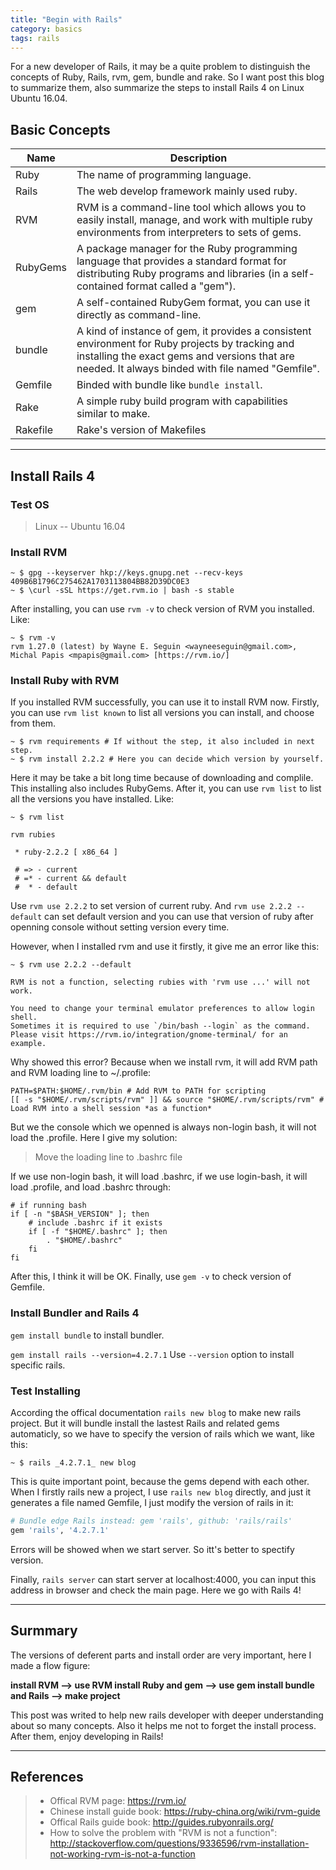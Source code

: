 ```yaml
---
title: "Begin with Rails"
category: basics
tags: rails
---
```


For a new developer of Rails, it may be a quite problem to distinguish the concepts of Ruby, Rails, rvm, gem, bundle and rake. So I want post this blog to summarize them, also summarize the steps to install Rails 4 on Linux Ubuntu 16.04.


## Basic Concepts

|Name|Description|
|----|-----------|
|Ruby|The name of programming language.|
|Rails|The web develop framework mainly used ruby.|
|RVM|RVM is a command-line tool which allows you to easily install, manage, and work with multiple ruby environments from interpreters to sets of gems.|
|RubyGems|A package manager for the Ruby programming language that provides a standard format for distributing Ruby programs and libraries (in a self-contained format called a "gem").|
|gem|A self-contained RubyGem format, you can use it directly as command-line.|
|bundle|A kind of instance of gem, it provides a consistent environment for Ruby projects by tracking and installing the exact gems and versions that are needed. It always binded with file named "Gemfile".|
|Gemfile|Binded with bundle like `bundle install`.|
|Rake|A simple ruby build program with capabilities similar to make.|
|Rakefile|Rake's version of Makefiles|

------------------

## Install Rails 4

### Test OS

> Linux -- Ubuntu 16.04

### Install RVM

```
~ $ gpg --keyserver hkp://keys.gnupg.net --recv-keys 409B6B1796C275462A1703113804BB82D39DC0E3
~ $ \curl -sSL https://get.rvm.io | bash -s stable
```

After installing, you can use ```rvm -v``` to check version of RVM you installed. Like:

```
~ $ rvm -v
rvm 1.27.0 (latest) by Wayne E. Seguin <wayneeseguin@gmail.com>, Michal Papis <mpapis@gmail.com> [https://rvm.io/]
```

### Install Ruby with RVM

If you installed RVM successfully, you can use it to install RVM now. Firstly, you can use ```rvm list known``` to list all versions you can install, and choose from them.

```
~ $ rvm requirements # If without the step, it also included in next step.
~ $ rvm install 2.2.2 # Here you can decide which version by yourself.
```

Here it may be take a bit long time because of downloading and complile. This installing also includes RubyGems. After it, you can use ```rvm list``` to list all the versions you have installed. Like:

```
~ $ rvm list

rvm rubies

 * ruby-2.2.2 [ x86_64 ]
 
 # => - current
 # =* - current && default
 #  * - default
``` 

Use ```rvm use 2.2.2``` to set version of current ruby. And ```rvm use 2.2.2 --default``` can set default version and you can use that version of ruby after openning console without setting version every time.

However, when I installed rvm and use it firstly, it give me an error like this:

```
~ $ rvm use 2.2.2 --default

RVM is not a function, selecting rubies with 'rvm use ...' will not work.

You need to change your terminal emulator preferences to allow login shell.
Sometimes it is required to use `/bin/bash --login` as the command.
Please visit https://rvm.io/integration/gnome-terminal/ for an example.

```

Why showed this error? Because when we install rvm, it will add RVM path and RVM loading line to ~/.profile:

```
PATH=$PATH:$HOME/.rvm/bin # Add RVM to PATH for scripting
[[ -s "$HOME/.rvm/scripts/rvm" ]] && source "$HOME/.rvm/scripts/rvm" # Load RVM into a shell session *as a function* 
```
But we the console which we openned is always non-login bash, it will not load the .profile. Here I give my solution:

> Move the loading line to .bashrc file

If we use non-login bash, it will load .bashrc, if we use login-bash, it will load .profile, and load .bashrc through:

```
# if running bash
if [ -n "$BASH_VERSION" ]; then
    # include .bashrc if it exists
    if [ -f "$HOME/.bashrc" ]; then
        . "$HOME/.bashrc"
    fi
fi
```

After this, I think it will be OK. Finally, use ```gem -v``` to check version of Gemfile.

### Install Bundler and Rails 4

```gem install bundle``` to install bundler.

```gem install rails --version=4.2.7.1``` Use ```--version``` option to install specific rails.

### Test Installing

According the offical documentation ```rails new blog``` to make new rails project. But it will bundle install the lastest Rails and related gems automaticly, so we have to specify the version of rails which we want, like this:

```
~ $ rails _4.2.7.1_ new blog
```

This is quite important point, because the gems depend with each other. When I firstly rails new a project, I use ```rails new blog``` directly, and just it generates a file named Gemfile, I just modify the version of rails in it:

```ruby
# Bundle edge Rails instead: gem 'rails', github: 'rails/rails'
gem 'rails', '4.2.7.1'
```

Errors will be showed when we start server. So itt's better to spectify version.

Finally, ```rails server``` can start server at localhost:4000, you can input this address in browser and check the main page. Here we go with Rails 4!

------------------

## Surmmary

The versions of deferent parts and install order are very important, here I made a flow figure:

<strong>install RVM --> use RVM install Ruby and gem --> use gem install bundle and Rails --> make project</strong>

This post was writed to help new rails developer with deeper understanding about so many concepts. Also it helps me not to forget the install process. After them, enjoy developing in Rails!

---------------------

## References

> * Offical RVM page: <https://rvm.io/>
> * Chinese install guide book: <https://ruby-china.org/wiki/rvm-guide>
> * Offical Rails guide book: <http://guides.rubyonrails.org/>
> * How to solve the problem with "RVM is not a function": <http://stackoverflow.com/questions/9336596/rvm-installation-not-working-rvm-is-not-a-function>
